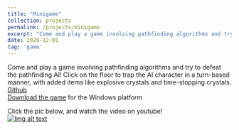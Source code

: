 ```yaml
---
title: "Minigame"
collection: projects
permalink: /projects/minigame
excerpt: "Come and play a game involving pathfinding algorithms and try to defeat the pathfinding AI! Click on the floor to trap the AI character in a turn-based manner, with added items like explosive crystals and time-stopping crystals. [Video](https://www.youtube.com/watch?v=PgzoRXtHMY4)[Download (OS:Win)](https://github.com/jinjinhe2001/minigame/releases/download/v1.0.0/mini.game.rar)<br/><img src='/images/minigame1.png'>"
date: 2020-12-01
tag: 'game'
---
```


Come and play a game involving pathfinding algorithms and try to defeat the pathfinding AI! Click on the floor to trap the AI character in a turn-based manner, with added items like explosive crystals and time-stopping crystals.  
[Github](https://github.com/jinjinhe2001/minigame)  
[Download the game](https://github.com/jinjinhe2001/minigame/releases/download/v1.0.0/mini.game.rar) for the Windows platform

Click the pic below, and watch the video on youtube!     
[![Img alt text](https://img.youtube.com/vi/PgzoRXtHMY4/0.jpg)](https://www.youtube.com/watch?v=PgzoRXtHMY4)

